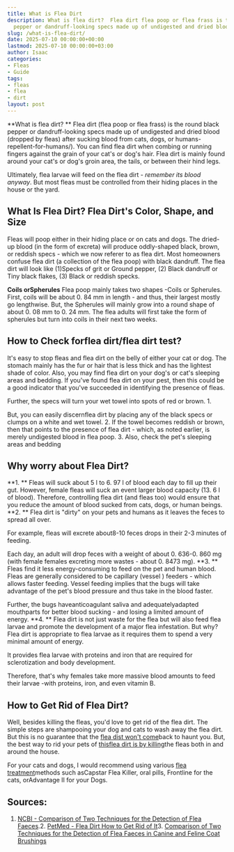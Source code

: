```yaml
---
title: What is Flea Dirt
description: What is flea dirt?  Flea dirt flea poop or flea frass is the round black
  pepper or dandruff-looking specs made up of undigested and dried blood dropped by...
slug: /what-is-flea-dirt/
date: 2025-07-10 00:00:00+00:00
lastmod: 2025-07-10 00:00:00+03:00
author: Isaac
categories:
- Fleas
- Guide
tags:
- fleas
- flea
- dirt
layout: post
---
```

**What is flea dirt? ** Flea dirt (flea poop or flea frass) is the round black pepper or dandruff-looking specs made up of undigested and dried blood (dropped by fleas) after sucking blood from cats, dogs, or humans-repellent-for-humans/). You can find flea dirt when combing or running fingers against the grain of your cat's or dog's hair. Flea dirt is mainly found around your cat's or dog's groin area, the tails, or between their hind legs.

Ultimately, flea larvae will feed on the flea dirt - *remember its blood anyway*. But most fleas must be controlled from their hiding places in the house or the yard.

##  What Is Flea Dirt? Flea Dirt's Color, Shape, and Size

Fleas will poop either in their hiding place or on cats and dogs. The dried-up blood (in the form of excreta) will produce oddly-shaped black, brown, or reddish specs - which we now referer to as flea dirt. Most homeowners confuse flea dirt (a collection of the flea poop) with black dandruff. The flea dirt will look like (1)Specks of grit or Ground pepper, (2) Black dandruff or Tiny black flakes, (3) Black or reddish specks.

**Coils orSpherules** Flea poop mainly takes two shapes -Coils or Spherules. First, coils will be about 0. 84 mm in length - and thus, their largest mostly go lengthwise. But, the Spherules will mainly grow into a round shape of about 0. 08 mm to 0. 24 mm. The flea adults will first take the form of spherules but turn into coils in their next two weeks.

##  How to Check forflea dirt/flea dirt test?

It's easy to stop fleas and flea dirt on the belly of either your cat or dog. The stomach mainly has the fur or hair that is less thick and has the lightest shade of color. Also, you may find flea dirt on your dog's or cat's sleeping areas and bedding. If you've found flea dirt on your pest, then this could be a good indicator that you've succeeded in identifying the presence of fleas.

Further, the specs will turn your wet towel into spots of red or brown. 1.

But, you can easily discernflea dirt by placing any of the black specs or clumps on a white and wet towel. 2. If the towel becomes reddish or brown, then that points to the presence of flea dirt - which, as noted earlier, is merely undigested blood in flea poop. 3. Also, check the pet's sleeping areas and bedding

##  Why worry about Flea Dirt?

**1. ** Fleas will suck about 5 l to 6. 97 l of blood each day to fill up their gut. However, female fleas will suck an event larger blood capacity (13. 6 l of blood). Therefore, controlling flea dirt (and fleas too) would ensure that you reduce the amount of blood sucked from cats, dogs, or human beings. **2. ** Flea dirt is "dirty" on your pets and humans as it leaves the feces to spread all over.

For example, fleas will excrete about8-10 feces drops in their 2-3 minutes of feeding.

Each day, an adult will drop feces with a weight of about 0. 636-0. 860 mg (with female females excreting more wastes - about 0. 8473 mg). **3. ** Fleas find it less energy-consuming to feed on the pet and human blood. Fleas are generally considered to be capillary (vessel ) feeders - which allows faster feeding. Vessel feeding implies that the bugs will take advantage of the pet's blood pressure and thus take in the blood faster.

Further, the bugs haveanticoagulant saliva and adequatelyadapted mouthparts for better blood sucking - and losing a limited amount of energy. **4. ** Flea dirt is not just waste for the flea but will also feed flea larvae and promote the development of a major flea infestation. But why? Flea dirt is appropriate to flea larvae as it requires them to spend a very minimal amount of energy.

It provides flea larvae with proteins and iron that are required for sclerotization and body development.

Therefore, that's why females take more massive blood amounts to feed their larvae -with proteins, iron, and even vitamin B.

##  How to Get Rid of Flea Dirt?

Well, besides killing the fleas, you'd love to get rid of the flea dirt. The simple steps are shampooing your dog and cats to wash away the flea dirt. But this is no guarantee that the [flea dist won't come](https://pestpolicy.com/where-do-fleas-come-from/)back to haunt you. But, the best way to rid your pets of [thisflea dirt is by killing](https://pestpolicy.com/how-to-kill-fleas-on-dogs-naturally-safe-and-fast/)the fleas both in and around the house.

For your cats and dogs, I would recommend using various [flea treatment](https://pestpolicy.com/best-flea-treatment-for-puppies/)methods such asCapstar Flea Killer, oral pills, Frontline for the cats, orAdvantage II for your Dogs.

##  **Sources:**

1. [NCBI - Comparison of Two Techniques for the Detection of Flea Faeces](https://www.ncbi.nlm.nih.gov/pmc/articles/PMC4227412/).2. [PetMed - Flea Dirt How to Get Rid of It](https://www.petmd.com/dog/parasites/what-flea-dirt)3. [Comparison of Two Techniques for the Detection of Flea Faeces in Canine and Feline Coat Brushings](https://www.hindawi.com/journals/tswj/2014/292085/)